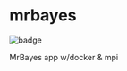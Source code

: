 # mrbayes

![badge](https://img.shields.io/badge/ImageInfo-_520.6_MB/_20_Layers_-blue.svg?style=flat-square)

MrBayes app w/docker &amp; mpi
